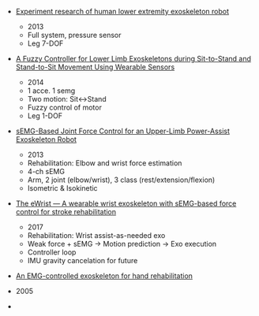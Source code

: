 * [Experiment research of human lower extremity exoskeleton robot](http://ieeexplore.ieee.org/document/6640490/?reload=true)
  * 2013
  * Full system, pressure sensor
  * Leg 7-DOF
  
* [A Fuzzy Controller for Lower Limb Exoskeletons during Sit-to-Stand and Stand-to-Sit Movement Using Wearable Sensors](https://www.ncbi.nlm.nih.gov/pmc/articles/PMC4003946/)
  * 2014
  * 1 acce. 1 semg
  * Two motion: Sit<->Stand
  * Fuzzy control of motor
  * Leg 1-DOF
  
* [sEMG-Based Joint Force Control for an Upper-Limb Power-Assist Exoskeleton Robot](http://ieeexplore.ieee.org/document/6655907/)
  * 2013
  * Rehabilitation: Elbow and wrist force estimation
  * 4-ch sEMG
  * Arm, 2 joint (elbow/wrist), 3 class (rest/extension/flexion)
  * Isometric & Isokinetic
  
* [The eWrist — A wearable wrist exoskeleton with sEMG-based force control for stroke rehabilitation](http://ieeexplore.ieee.org/document/8009334/)
  * 2017
  * Rehabilitation: Wrist assist-as-needed exo
  * Weak force + sEMG -> Motion prediction -> Exo execution
  * Controller loop
  * IMU gravity cancelation for future
  
  
 * [An EMG-controlled exoskeleton for hand rehabilitation](http://ieeexplore.ieee.org/document/1501122/)
  * 2005
  * 
  
